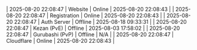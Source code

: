 | 2025-08-20 22:08:47 | Website | Online | 2025-08-20 22:08:43 |
| 2025-08-20 22:08:47 | Registration | Online | 2025-08-20 22:08:43 |
| 2025-08-20 22:08:47 | Auth Server | Offline | 2025-08-18 09:33:31 |
| 2025-08-20 22:08:47 | Kezan (PvE) | Offline | 2025-08-03 17:58:02 |
| 2025-08-20 22:08:47 | Gurubashi (PvP) | Offline | N/A |
| 2025-08-20 22:08:47 | Cloudflare | Online | 2025-08-20 22:08:43 |
